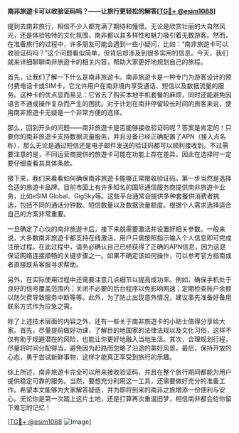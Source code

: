 **南非旅遊卡可以收验证码吗？——让旅行更轻松的解答[[TG💪+ @esim1088](https://t.me/s/esim1088)]**

提到去南非旅行，相信不少人都充满了期待和憧憬。无论是欣赏壮丽的大自然风光，还是体验独特的文化氛围，南非都以其多样性和魅力吸引着无数游客。然而，在准备旅行的过程中，许多朋友可能会遇到一些小疑问，比如：“南非旅遊卡可以收验证码吗？”这个问题看似简单，但背后却涉及到很多实用的信息。今天，我们就来详细聊聊南非旅遊卡的相关内容，帮助大家更好地规划自己的旅程。

首先，让我们了解一下什么是南非旅遊卡。南非旅遊卡是一种专门为游客设计的预付费电话卡或SIM卡，它允许用户在南非境内享受通话、短信以及数据流量的服务。这种卡的优点显而易见：它省去了购买本地手机套餐的麻烦，同时还能避免因语言不通或操作复杂而产生的困扰。对于计划在南非停留较长时间的旅客来说，使用南非旅遊卡无疑是一个非常方便的选择。

那么，回到开头的问题——南非旅遊卡是否能够接收验证码呢？答案是肯定的！只要你的南非旅遊卡支持数据流量服务，并且设备已经正确配置了APN（接入点名称），那么无论是通过短信还是电子邮件发送的验证码都可以顺利接收到。不过需要注意的是，不同运营商提供的旅遊卡可能在功能上存在差异，因此在选择时一定要仔细查看其具体条款。

接下来，我们来看看如何确保南非旅遊卡能够正常接收验证码。第一步当然是选择合适的旅遊卡品牌。目前市面上有许多知名的国际通信服务商提供南非旅遊卡业务，比如eSIM Global、GigSky等。这些平台通常会提供多种套餐供消费者挑选，包括不同的通话分钟数、短信数量以及数据流量额度。根据个人需求选择适合自己的方案非常重要。

一旦确定了心仪的南非旅遊卡后，接下来就需要激活并设置好相关参数。一般来说，大多数南非旅遊卡都支持在线激活，用户只需按照指示输入个人信息即可完成注册过程。在此过程中，请务必确认自己已经获得了正确的APN信息，因为这是保证网络连接顺畅的关键步骤之一。如果不确定该如何操作，可以参考官方指南或者直接联系客服寻求帮助。

另外，在实际使用过程中还需要注意几点细节以提高成功率。例如，确保手机处于良好的信号覆盖范围内；关闭不必要的后台程序以免影响网速；定期检查账户余额以防欠费导致服务中断等等。此外，为了防止出现意外情况，建议事先准备好备用联系方式作为应急之需。

除了上述技术层面的内容之外，还有一些关于南非旅遊卡的小贴士值得分享给大家。首先，尽量提前做好功课，了解目的地国家的法律法规以及文化习俗，这样不仅有助于规避潜在的风险，也能让你更好地融入当地生活。其次，合理规划行程，尽量将时间分配得当，避免因为赶路而忽略了沿途的美好风景。最后，保持开放的心态，勇于尝试新鲜事物，这样才能真正享受到旅行的乐趣。

综上所述，南非旅遊卡完全可以用来接收验证码，并且在整个旅行期间都能为用户提供稳定可靠的服务。当然，要想充分利用这一工具，还需要做好充分的准备工作。希望本文能够为大家解答疑惑，并为即将到来的南非之旅增添一份便利与安心。无论你是第一次踏上这片土地，还是打算再次重温旧梦，相信南非都会给你留下难忘的记忆！

[[TG💪+ @esim1088](https://t.me/s/esim1088) ![Image](https://i.postimg.cc/4NQfJmqS/Snipaste-2025-05-13-00-14-12.png)]